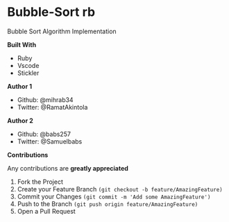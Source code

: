 # Bubble-Sort rb

Bubble Sort Algorithm Implementation

**Built With**

   * Ruby
   * Vscode
   * Stickler

**Author 1**

   * Github: @mihrab34
   * Twitter: @RamatAkintola

   **Author 2**

   * Github: @babs257
   * Twitter: @Samuelbabs

**Contributions**

Any contributions are **greatly appreciated**

1. Fork the Project
2. Create your Feature Branch ```(git checkout -b feature/AmazingFeature)```
3. Commit your Changes ```(git commit -m 'Add some AmazingFeature')```
4. Push to the Branch ```(git push origin feature/AmazingFeature)```
5. Open a Pull Request